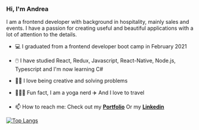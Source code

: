 
### Hi, I'm Andrea

I am a frontend developer with background in hospitality, mainly sales and events. 
I have a passion for creating useful and beautiful applications with a lot of attention to the details. 

- 💻 I graduated from a frontend developer boot camp in February 2021 
- 🖱️ I have studied React, Redux, Javascript, React-Native, Node.js, Typescript and I'm now learning C# 
- 👩‍💻 I love being creative and solving problems 
- 🧘🏻‍♀️ Fun fact, I am a yoga nerd  ✈️ And I love to travel 

- 📫 How to reach me: 
  Check out my [__Portfolio__](https://www.andreaosmar.com/)
  Or my [__Linkedin__](https://www.linkedin.com/in/andrea-osmar/)
  
[![Top Langs](https://github-readme-stats.vercel.app/api/top-langs/?username=Andrea-Osmar&layout=compact)](https://github.com/Andrea-Osmar/github-readme-stats)
